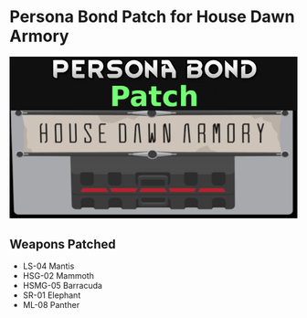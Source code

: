 # Persona Bond Patch for House Dawn Armory

![](https://github.com/Daria40K/Persona-Bond-Patch-for-House-Dawn-Armory/blob/main/About/Preview.png)

## Weapons Patched
- LS-04 Mantis
- HSG-02 Mammoth
- HSMG-05 Barracuda
- SR-01 Elephant
- ML-08 Panther
